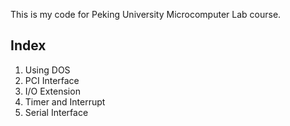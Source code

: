 This is my code for Peking University Microcomputer Lab course.

## Index

1. Using DOS
2. PCI Interface
3. I/O Extension
4. Timer and Interrupt
5. Serial Interface

